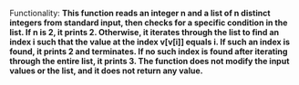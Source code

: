 Functionality: **This function reads an integer n and a list of n distinct integers from standard input, then checks for a specific condition in the list. If n is 2, it prints 2. Otherwise, it iterates through the list to find an index i such that the value at the index v[v[i]] equals i. If such an index is found, it prints 2 and terminates. If no such index is found after iterating through the entire list, it prints 3. The function does not modify the input values or the list, and it does not return any value.**
